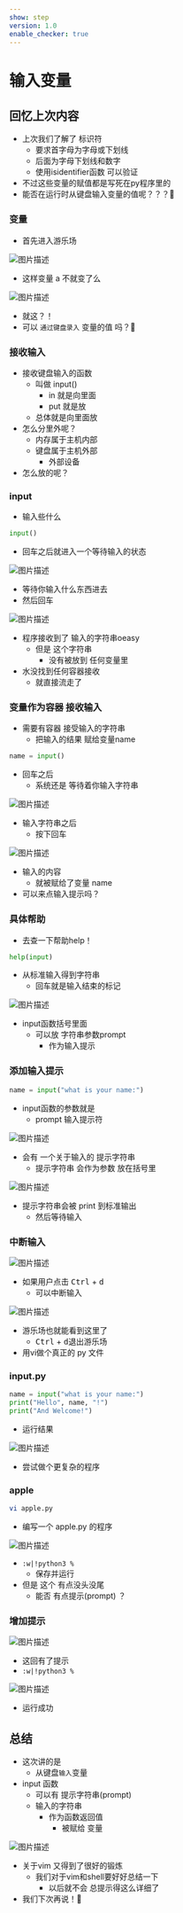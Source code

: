 ```yaml
---
show: step
version: 1.0
enable_checker: true
---
```


# 输入变量

## 回忆上次内容

- 上次我们了解了 标识符
	- 要求首字母为字母或下划线
	- 后面为字母下划线和数字
	- 使用isidentifier函数 可以验证
- 不过这些变量的赋值都是写死在py程序里的
- 能否在运行时从键盘输入变量的值呢？？？🤔

### 变量

- 首先进入游乐场

![图片描述](https://doc.shiyanlou.com/courses/uid1190679-20230517-1684295402559)

- 这样变量 a 不就变了么

![图片描述](https://doc.shiyanlou.com/courses/uid1190679-20220519-1652965920623)

- 就这？！
- 可以 `通过键盘录入` 变量的值 吗？🤔

### 接收输入

- 接收键盘输入的函数 
	- 叫做 input()
	  - in 就是向里面
	  - put 就是放
	- 总体就是向里面放
- 怎么分里外呢？
  - 内存属于主机内部
  - 键盘属于主机外部
	- 外部设备
- 怎么放的呢？

### input

- 输入些什么

```python
input()
```

- 回车之后就进入一个等待输入的状态

![图片描述](https://doc.shiyanlou.com/courses/uid1190679-20211021-1634786993355)

- 等待你输入什么东西进去
- 然后回车

![图片描述](https://doc.shiyanlou.com/courses/uid1190679-20211021-1634787110893)

- 程序接收到了 输入的字符串oeasy
	- 但是 这个字符串 
		- 没有被放到 任何变量里
- 水没找到任何容器接收
	- 就直接流走了

### 变量作为容器 接收输入

- 需要有容器 接受输入的字符串
	- 把输入的结果 赋给变量name

```python
name = input()
```

- 回车之后
	- 系统还是 等待着你输入字符串

![图片描述](https://doc.shiyanlou.com/courses/uid1190679-20211021-1634787165060)


- 输入字符串之后 
	- 按下回车

![图片描述](https://doc.shiyanlou.com/courses/uid1190679-20211021-1634787289662)

- 输入的内容
	- 就被赋给了变量 name
- 可以来点输入提示吗？

### 具体帮助

- 去查一下帮助help！

```python
help(input)
```

- 从标准输入得到字符串
  - 回车就是输入结束的标记

![图片描述](https://doc.shiyanlou.com/courses/uid1190679-20230422-1682129859796)

- input函数括号里面
	- 可以放 字符串参数prompt
		- 作为输入提示

### 添加输入提示

```python
name = input("what is your name:")
```

- input函数的参数就是
	- prompt 输入提示符

![图片描述](https://doc.shiyanlou.com/courses/uid1190679-20211021-1634787397159)

- 会有 一个关于输入的 提示字符串
	- 提示字符串 会作为参数 放在括号里

![图片描述](https://doc.shiyanlou.com/courses/uid1190679-20211021-1634787463082)

- 提示字符串会被 print 到标准输出
  - 然后等待输入

### 中断输入

![图片描述](https://doc.shiyanlou.com/courses/uid1190679-20230422-1682129951574)

- 如果用户点击 <kbd>Ctrl</kbd> + <kbd>d</kbd>
  - 可以中断输入

![图片描述](https://doc.shiyanlou.com/courses/uid1190679-20211021-1634787741990)

- 游乐场也就能看到这里了
	-  <kbd>Ctrl</kbd> + <kbd>d</kbd>退出游乐场
- 用vi做个真正的 py 文件

### input.py

```python
name = input("what is your name:")
print("Hello", name, "!")
print("And Welcome!")
```

- 运行结果

![图片描述](https://doc.shiyanlou.com/courses/uid1190679-20231127-1701081850939)

- 尝试做个更复杂的程序

### apple

```bash
vi apple.py
```

- 编写一个 apple.py 的程序

![图片描述](https://doc.shiyanlou.com/courses/uid1190679-20230517-1684314151825)

- `:w|!python3 %`
  - 保存并运行
- 但是 这个 有点没头没尾
	- 能否 有点提示(prompt) ？

### 增加提示

![图片描述](https://doc.shiyanlou.com/courses/uid1190679-20230613-1686660789617)

- 这回有了提示
- `:w|!python3 %`

![图片描述](https://doc.shiyanlou.com/courses/uid1190679-20221029-1667040942806)

- 运行成功

## 总结

- 这次讲的是
	- 从键盘`输入`变量
- input 函数
  - 可以有 提示字符串(prompt)
  - 输入的字符串
	  - 作为函数返回值 
		- 被赋给 变量


![图片描述](https://doc.shiyanlou.com/courses/uid1190679-20231125-1700878217592)

- 关于vim 又得到了很好的锻炼
	- 我们对于vim和shell要好好总结一下
		- 以后就不会 总提示得这么详细了
- 我们下次再说！👋
